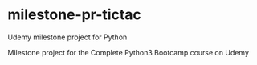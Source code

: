 # milestone-pr-tictac
Udemy milestone project for Python

Milestone project for the Complete Python3 Bootcamp course on Udemy
